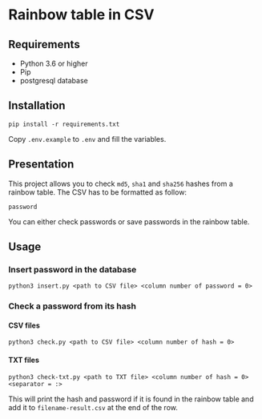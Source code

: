 # Rainbow table in CSV

## Requirements

- Python 3.6 or higher
- Pip
- postgresql database

## Installation

```
pip install -r requirements.txt
```

Copy `.env.example` to `.env` and fill the variables.

## Presentation

This project allows you to check `md5`, `sha1` and `sha256` hashes from a rainbow table.
The CSV has to be formatted as follow:

```
password
```

You can either check passwords or save passwords in the rainbow table.

## Usage

### Insert password in the database

```
python3 insert.py <path to CSV file> <column number of password = 0>
```

### Check a password from its hash

#### CSV files
```
python3 check.py <path to CSV file> <column number of hash = 0>
```

#### TXT files
```
python3 check-txt.py <path to TXT file> <column number of hash = 0> <separator = :>
```

This will print the hash and password if it is found in the rainbow table and add it to `filename-result.csv` at the end of the row.

